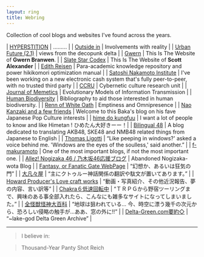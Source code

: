 ```yaml
---
layout: ring
title: Webring
---
```


Collection of cool blogs and websites I've found across the years.

| [HYPERSTITION](http://hyperstition.abstractdynamics.org/) | ......... |
| [Outside in](https://web.archive.org/web/20180213122613/http://www.xenosystems.net/) | Involvements with reality |
| [Urban Future (2.1)](https://web.archive.org/web/20180126083013/http://www.ufblog.net/) | views from the decopunk delta |
| [Gwern](https://gwern.net/) | This Is The Website of **Gwern Branwen**. |
| [Slate Star Codex](https://slatestarcodex.com/) | This Is The Website of **Scott Alexander** |
| [Edith Reisen](http://reisen.netlify.app/) | Para-academic knowledge repository and power hikikomori optimization manual |
| [Satoshi Nakamoto Institute](https://nakamotoinstitute.org/) | I've been working on a new electronic cash system that's fully peer-to-peer, with no trusted third party |
| [CCRU](http://www.ccru.net/) | Cybernetic culture research unit |
| [Journal of Memetics](https://web.archive.org/web/20180118114441/http://cfpm.org/jom-emit/all.html) | Evolutionary Models of Information Transmission |
| [Human Biodiversity](https://www.humanbiologicaldiversity.com/) | Bibliography to aid those interested in human biodiversity. |
| [Renn of White Oath](https://whiteoath.net/) | Emptiness and Omnipresence |
| [Nao Kanzaki and a few friends](https://aitoda.blogspot.com/) | Welcome to this Baka's blog on his fave Japanese Pop Culture interests |
| [hime do kungfuu](http://kungfuuhime.blogspot.com/) | I want a lot of people to know and like Himetan ! ひめたん大好きーー！|
| [Bilingual 48](http://bilingual48.blogspot.com/) | A blog dedicated to translating AKB48, SKE48 and NMB48 related things from Japanese to English |
| [Thomas Ligotti](http://ligotti.net/?s=db75f909e907d113072ad860dbc55fef&styleid=75) | “Like peeping in windows?' asked a voice behind me. 'Windows are the eyes of the soulless,' said another.” |
| [f-makuramoto](http://f-makuramoto.com/46-nogi/noginen.html#a2) | One of the most important blogs, if not the most important one. |
| [Allez! Nogizaka 46 / 乃木坂46応援ブログ](http://nogizaka64.blogspot.com/) | Abandoned Nogizaka-wota Blog |
| [ Fantasy, or Fanatic Gate WebPage](https://fgate.cyber-ninja.jp/) | “幻想か、あるいは狂気の門” |
| [大凡々屋](https://www7a.biglobe.ne.jp/~byakhee/) | “主にクトゥルー神話関係の翻訳や駄文が置いてあります。” |
| [Howard Producer's Love craft works](https://howardp.blog.shinobi.jp/) | “動画・写真紹介、その他近況報告、夢の内容、言い訳等” |
| [Chakra６低速回転中](http://www10.plala.or.jp/mituha/) | “ＴＲＰＧから野宿ツーリングまで、興味のある事全部入れたら、こんなにも雑多なサイトになってしまいました。” |
| [全怪獣怪神大百科](https://www5d.biglobe.ne.jp/%7Elake-god/encyclop.html#top) | “地球は狙われている… 今、時空に漂う幾千の次元から、恐ろしい侵略の触手が…ああ、窓の外に!!” |
| [Delta-Green.com要約◇](https://www5d.biglobe.ne.jp/%7Elake-god/index.html#dg) | “~lake-god Delta Green Archive” |

---

>I believe in:

>Thousand-Year Panty Shot Reich
